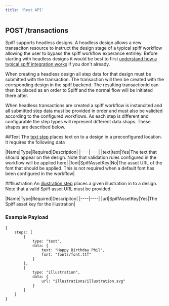 ```yaml
---
title: 'Rest API'
---
```


## POST /transactions

Spiff supports headless designs. A headless design allows a new transaciton resource to instruct the design stage of a typical spiff workflow allowing the user to bypass the spiff workflow experance entirley. Before starting with headless designs it would be best to first [understand how a typical spiff integration works](/developer/integrations) if you don't already. 

When creating a headless design all step data for that design must be submitted with the transaction. The transaction will then be created with the corrsponding design in the spiff backend. The resulting transactionId can then be placed as an order to Spiff and the normal flow will be initiated there after.

When headless transactions are created a spiff workflow is instancited and all submitted step data must be provided in order and must also be validted according to the configured workflows. As each step is different and configurable the step types will represent different data shaps. These shapes are described below.

##Text
The [text step](/spiff-concepts/step-types/add-text) places text on to a design in a preconfigured location. It requires the following data

|Name|Type|Required|Description|
|----|----|
|text|text|Yes|The text that should appear on the design. Note that validation rules configured in the workflow will be applied here|
|font|SpiffAssetKey|No|The asset URL of the font that should be applied. This is not required when a default font has been configured in the workflow|

##Illustration
An [illustration step](/spiff-concepts/step-types/add-illustrations) places a given illustration in to a design. Note that a valid Spiff asset URL must be provided.

|Name|Type|Required|Descripiton|
|----|----|
|url|SpiffAssetKey|Yes|The Spiff asset key for the illustration|

### Example Payload
```
{
	steps: [
    	{
        	type: "text",
            data: {
            	text: "Happy Birthday Phil",
                font: "fonts/font.ttf"
            }
        },
        {
        	type: "illustration",
            data: {
            	url: "illustrations/illustration.svg"
            }
        }
    ]
}
```